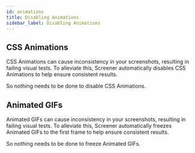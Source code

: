 ```yaml
---
id: animations
title: Disabling Animations
sidebar_label: Disabling Animations
---
```


## CSS Animations

CSS Animations can cause inconsistency in your screenshots, resulting in failing visual tests. To alleviate this, Screener automatically disables CSS Animations to help ensure consistent results.

So nothing needs to be done to disable CSS Animations.


## Animated GIFs

Animated GIFs can cause inconsistency in your screenshots, resulting in failing visual tests. To alleviate this, Screener automatically freezes Animated GIFs to the first frame to help ensure consistent results.

So nothing needs to be done to freeze Animated GIFs.
